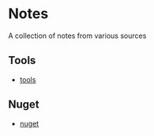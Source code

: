 # Notes

A collection of notes from various sources

## Tools

* [tools](docs/tools.md)

## Nuget

* [nuget](docs/nuget.md)
